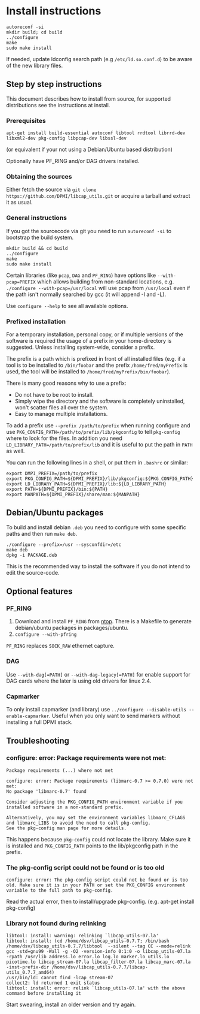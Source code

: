 Install instructions
====================

```
autoreconf -si
mkdir build; cd build
../configure 
make
sudo make install
```
 
If needed, update ldconfig search path (e.g `/etc/ld.so.conf.d`) to be aware of the new library files.

Step by step instructions
-------------------------

This document describes how to install from source, for supported distributions see the instructions at install.

### Prerequisites

    apt-get install build-essential autoconf libtool rrdtool librrd-dev libxml2-dev pkg-config libpcap-dev libssl-dev

(or equivalent if your not using a Debian/Ubuntu based distribution)

Optionally have PF_RING and/or DAG drivers installed.

### Obtaining the sources

Either fetch the source via `git clone https://github.com/DPMI/libcap_utils.git` or acquire a tarball and extract it as usual.


### General instructions

If you got the sourcecode via git you need to run `autoreconf -si` to bootstrap the build system.

```
mkdir build && cd build
../configure
make
sudo make install
```

Certain libraries (like `pcap`, `DAG` and `PF_RING`) have options like `--with-pcap=PREFIX` which allows building from non-standard locations, e.g. `./configure --with-pcap=/usr/local` will use pcap from `/usr/local` even if the path isn't normally searched by gcc (it will append -I and -L).

Use `configure --help` to see all available options.

### Prefixed installation

For a temporary installation, personal copy, or if multiple versions of the software is required the usage of a prefix in your home-directory is suggested. Unless installing system-wide, consider a prefix.

The prefix is a path which is prefixed in front of all installed files (e.g. if a tool is to be installed to `/bin/foobar` and the prefix `/home/fred/myPrefix` is used, the tool will be installed to `/home/fred/myPrefix/bin/foobar`).

There is many good reasons why to use a prefix:

* Do not have to be root to install.
* Simply wipe the directory and the software is completely uninstalled, won't scatter files all over the system.
* Easy to manage multiple installations.

To add a prefix use `--prefix /path/to/prefix` when running configure and use `PKG_CONFIG_PATH=/path/to/prefix/lib/pkgconfig` to tell `pkg-config` where to look for the files. In addition you need `LD_LIBRARY_PATH=/path/to/prefix/lib` and it is useful to put the path in `PATH` as well.

You can run the following lines in a shell, or put them in `.bashrc` or similar:

```
export DMPI_PREFIX=/path/to/prefix
export PKG_CONFIG_PATH=${DPMI_PREFIX}/lib/pkgconfig:${PKG_CONFIG_PATH}
export LD_LIBRARY_PATH=${DPMI_PREFIX}/lib:${LD_LIBRARY_PATH}
export PATH=${DPMI_PREFIX}/bin:${PATH}
export MANPATH=${DPMI_PREFIX}/share/man:${MANPATH}
```

Debian/Ubuntu packages
-----------------------

To build and install debian `.deb` you need to configure with some specific paths and then run `make deb`.

```
./configure --prefix=/usr --sysconfdir=/etc
make deb
dpkg -i PACKAGE.deb
```

This is the recommended way to install the software if you do not intend to edit the source-code.

Optional features
-----------------

### PF_RING

1. Download and install `PF_RING` from [ntop](http://www.ntop.org/products/packet-capture/pf_ring/). There is a Makefile to generate debian/ubuntu packages in packages/ubuntu.
2. `configure --with-pfring`

`PF_RING` replaces `SOCK_RAW` ethernet capture.

### DAG

Use `--with-dag[=PATH]` or `--with-dag-legacy[=PATH]` for enable support for DAG cards where the later is using old drivers for linux 2.4.


### Capmarker

To only install capmarker (and library) use `../configure --disable-utils --enable-capmarker`. Useful when you only want to send markers without installing a full DPMI stack.


Troubleshooting
---------------

### configure: error: Package requirements were not met:

```
Package requirements (...) where not met

configure: error: Package requirements (libmarc-0.7 >= 0.7.0) were not met:
No package 'libmarc-0.7' found

Consider adjusting the PKG_CONFIG_PATH environment variable if you
installed software in a non-standard prefix.

Alternatively, you may set the environment variables libmarc_CFLAGS
and libmarc_LIBS to avoid the need to call pkg-config.
See the pkg-config man page for more details.
```

This happens because `pkg-config` could not locate the library. Make sure it is installed and `PKG_CONFIG_PATH` points to the lib/pkgconfig path in the prefix.

### The pkg-config script could not be found or is too old

```
configure: error: The pkg-config script could not be found or is too old. Make sure it is in your PATH or set the PKG_CONFIG environment variable to the full path to pkg-config.
```

Read the actual error, then to install/upgrade pkg-config. (e.g. apt-get install pkg-config)

### Library not found during relinking

```
libtool: install: warning: relinking `libcap_utils-07.la'
libtool: install: (cd /home/dsv/libcap_utils-0.7.7; /bin/bash /home/dsv/libcap_utils-0.7.7/libtool  --silent --tag CC --mode=relink gcc -std=gnu99 -Wall -g -O2 -version-info 0:1:0 -o libcap_utils-07.la -rpath /usr/lib address.lo error.lo log.lo marker.lo utils.lo picotime.lo libcap_stream-07.la libcap_filter-07.la libcap_marc-07.la -inst-prefix-dir /home/dsv/libcap_utils-0.7.7/libcap-utils_0.7.7_amd64)
/usr/bin/ld: cannot find -lcap_stream-07
collect2: ld returned 1 exit status
libtool: install: error: relink `libcap_utils-07.la' with the above command before installing it
```

Start swearing, install an older version and try again.
